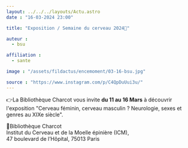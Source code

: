 ```yaml
---
layout: ../../../layouts/Actu.astro
date : "16-03-2024 23:00"

title: "Exposition / Semaine du cerveau 2024🧠"

auteur :
  - bsu

affiliation :
  - sante

image : "/assets/fildactus/encemoment/03-16-bsu.jpg"

source : "https://www.instagram.com/p/C4QpDuUui3u/"
---
```


👉La Bibliothèque Charcot vous invite __du 11 au 16 Mars__ à découvrir l'exposition "Cerveau féminin, cerveau masculin ? Neurologie, sexes et genres au XIXe siècle".

📍Bibliothèque Charcot  
Institut du Cerveau et de la Moelle épinière (ICM),  
47 boulevard de l’Hôpital, 75013 Paris
